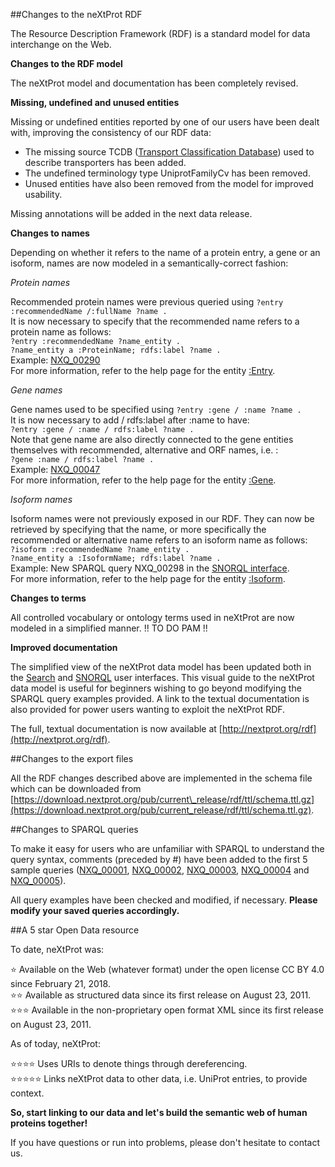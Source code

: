##Changes to the neXtProt RDF

The Resource Description Framework (RDF) is a standard model for data interchange on the Web.   

**Changes to the RDF model**

The neXtProt model and documentation has been completely revised.

**Missing, undefined and unused entities**

Missing or undefined entities reported by one of our users have been dealt with, improving the consistency of our RDF data:

* The missing source TCDB ([Transport Classification Database](https://www.tcdb.org)) used to describe transporters has been added. 
* The undefined terminology type UniprotFamilyCv has been removed. 
* Unused entities have also been removed from the model for improved usability. 

Missing annotations will be added in the next data release.

**Changes to names**

Depending on whether it refers to the name of a protein entry, a gene or an isoform, names are now modeled in a semantically-correct fashion:

_Protein names_

Recommended protein names were previous queried using ```?entry :recommendedName /:fullName ?name .```<br>
It is now necessary to specify that the recommended name refers to a protein name as follows:<br>
```?entry :recommendedName ?name_entity .```<br>
```?name_entity a :ProteinName; rdfs:label ?name .```<br>
Example: [NXQ\_00290](../proteins/search?mode=advanced&queryId=NXQ_00290)<br>
For more information, refer to the help page for the entity [:Entry](https://snorql.nextprot.org/help/entity/Entry).<br>

_Gene names_

Gene names used to be specified using ```?entry :gene / :name ?name .```<br>
It is now necessary to add / rdfs:label after :name to have:<br>
```?entry :gene / :name / rdfs:label ?name .```<br>
Note that gene name are also directly connected to the gene entities themselves with recommended, alternative and ORF names, i.e. :<br>
```?gene :name / rdfs:label ?name .```<br>
Example: [NXQ\_00047](../proteins/search?mode=advanced&queryId=NXQ_00047)<br>
For more information, refer to the help page for the entity [:Gene](https://snorql.nextprot.org/help/entity/Gene).<br>

_Isoform names_

Isoform names were not previously exposed in our RDF. They can now be retrieved by specifying that the name, or more specifically the recommended or alternative name refers to an isoform name as follows:<br>
```?isoform :recommendedName ?name_entity .```<br>
```?name_entity a :IsoformName; rdfs:label ?name .```<br>
Example: New SPARQL query NXQ\_00298 in the [SNORQL interface](https://snorql.nextprot.org/).<br>
For more information, refer to the help page for the entity [:Isoform](https://snorql.nextprot.org/help/entity/Isoform).<br>

**Changes to terms**

All controlled vocabulary or ontology terms used in neXtProt are now modeled in a simplified manner. !! TO DO PAM !!

**Improved documentation**

The simplified view of the neXtProt data model has been updated both in the [Search](../help/data-model) and [SNORQL](https://snorql.nextprot.org/help/doc/introduction) user interfaces. This visual guide to the neXtProt data model is useful for beginners wishing to go beyond modifying the SPARQL query examples provided. A link to the textual documentation is also provided for power users wanting to exploit the neXtProt RDF.

The full, textual documentation is now available at [http://nextprot.org/rdf](http://nextprot.org/rdf). 

##Changes to the export files

All the RDF changes described above are implemented in the schema file which can be downloaded from [https://download.nextprot.org/pub/current\_release/rdf/ttl/schema.ttl.gz](https://download.nextprot.org/pub/current_release/rdf/ttl/schema.ttl.gz). 

##Changes to SPARQL queries

To make it easy for users who are unfamiliar with SPARQL to understand the query syntax, comments (preceded by #) have been added to the first 5 sample queries ([NXQ\_00001](../proteins/search?mode=advanced&queryId=NXQ_00001),  [NXQ\_00002](../proteins/search?mode=advanced&queryId=NXQ_00002), [NXQ\_00003](../proteins/search?mode=advanced&queryId=NXQ_00003), [NXQ\_00004](../proteins/search?mode=advanced&queryId=NXQ_00004) and [NXQ\_00005](../proteins/search?mode=advanced&queryId=NXQ_00005)).

All query examples have been checked and modified, if necessary. **Please modify your saved queries accordingly.**

##A 5 star Open Data resource

To date, neXtProt was:

&#11088; Available on the Web (whatever format) under the open license CC BY 4.0 since February 21, 2018.<br>
&#11088;&#11088; Available as structured data since its first release on August 23, 2011.<br>
&#11088;&#11088;&#11088; Available in the non-proprietary open format XML since its first release on August 23, 2011.

As of today, neXtProt:

&#11088;&#11088;&#11088;&#11088; Uses URIs to denote things through dereferencing.<br>
&#11088;&#11088;&#11088;&#11088;&#11088; Links neXtProt data to other data, i.e. UniProt entries, to provide context.

**So, start linking to our data and let's build the semantic web of human proteins together!**

If you have questions or run into problems, please don't hesitate to contact us.
